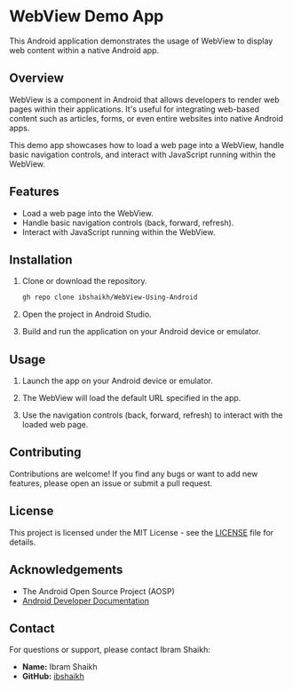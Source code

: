 # WebView Demo App

This Android application demonstrates the usage of WebView to display web content within a native Android app.

## Overview

WebView is a component in Android that allows developers to render web pages within their applications. It's useful for integrating web-based content such as articles, forms, or even entire websites into native Android apps.

This demo app showcases how to load a web page into a WebView, handle basic navigation controls, and interact with JavaScript running within the WebView.

## Features

- Load a web page into the WebView.
- Handle basic navigation controls (back, forward, refresh).
- Interact with JavaScript running within the WebView.

## Installation

1. Clone or download the repository.

   ```bash
   gh repo clone ibshaikh/WebView-Using-Android

2. Open the project in Android Studio.

3. Build and run the application on your Android device or emulator.

## Usage

1. Launch the app on your Android device or emulator.

2. The WebView will load the default URL specified in the app.

3. Use the navigation controls (back, forward, refresh) to interact with the loaded web page.

## Contributing

Contributions are welcome! If you find any bugs or want to add new features, please open an issue or submit a pull request.

## License

This project is licensed under the MIT License - see the [LICENSE](LICENSE) file for details.

## Acknowledgements

- The Android Open Source Project (AOSP)
- [Android Developer Documentation](https://developer.android.com/guide)

## Contact

For questions or support, please contact Ibram Shaikh:

- **Name:** Ibram Shaikh
- **GitHub:** [ibshaikh](https://github.com/ibshaikh)

